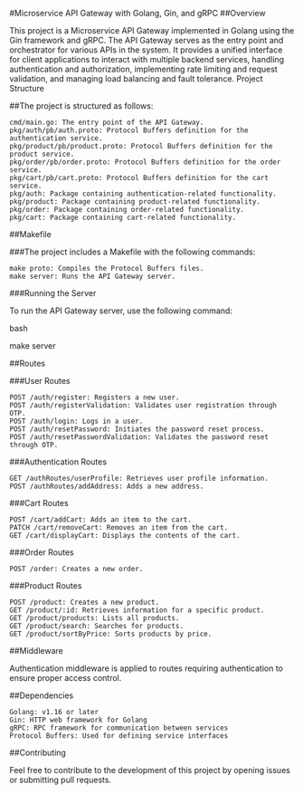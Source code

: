 #Microservice API Gateway with Golang, Gin, and gRPC
##Overview

This project is a Microservice API Gateway implemented in Golang using the Gin framework and gRPC. The API Gateway serves as the entry point and orchestrator for various APIs in the system. It provides a unified interface for client applications to interact with multiple backend services, handling authentication and authorization, implementing rate limiting and request validation, and managing load balancing and fault tolerance.
Project Structure

##The project is structured as follows:

    cmd/main.go: The entry point of the API Gateway.
    pkg/auth/pb/auth.proto: Protocol Buffers definition for the authentication service.
    pkg/product/pb/product.proto: Protocol Buffers definition for the product service.
    pkg/order/pb/order.proto: Protocol Buffers definition for the order service.
    pkg/cart/pb/cart.proto: Protocol Buffers definition for the cart service.
    pkg/auth: Package containing authentication-related functionality.
    pkg/product: Package containing product-related functionality.
    pkg/order: Package containing order-related functionality.
    pkg/cart: Package containing cart-related functionality.

##Makefile

###The project includes a Makefile with the following commands:

    make proto: Compiles the Protocol Buffers files.
    make server: Runs the API Gateway server.

###Running the Server

To run the API Gateway server, use the following command:

bash

make server

##Routes

###User Routes

    POST /auth/register: Registers a new user.
    POST /auth/registerValidation: Validates user registration through OTP.
    POST /auth/login: Logs in a user.
    POST /auth/resetPassword: Initiates the password reset process.
    POST /auth/resetPasswordValidation: Validates the password reset through OTP.

###Authentication Routes

    GET /authRoutes/userProfile: Retrieves user profile information.
    POST /authRoutes/addAddress: Adds a new address.

###Cart Routes

    POST /cart/addCart: Adds an item to the cart.
    PATCH /cart/removeCart: Removes an item from the cart.
    GET /cart/displayCart: Displays the contents of the cart.

###Order Routes

    POST /order: Creates a new order.

###Product Routes

    POST /product: Creates a new product.
    GET /product/:id: Retrieves information for a specific product.
    GET /product/products: Lists all products.
    GET /product/search: Searches for products.
    GET /product/sortByPrice: Sorts products by price.

##Middleware

Authentication middleware is applied to routes requiring authentication to ensure proper access control.

##Dependencies

    Golang: v1.16 or later
    Gin: HTTP web framework for Golang
    gRPC: RPC framework for communication between services
    Protocol Buffers: Used for defining service interfaces

##Contributing

Feel free to contribute to the development of this project by opening issues or submitting pull requests.
